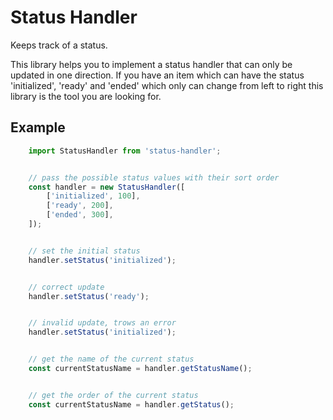 # Status Handler

Keeps track of a status.

This library helps you to implement a status handler that can only be updated 
in one direction. If you have an item which can have the status 'initialized', 
'ready' and 'ended' which only can change from left to right this library is the 
tool you are looking for.


## Example

```javascript
    import StatusHandler from 'status-handler';


    // pass the possible status values with their sort order
    const handler = new StatusHandler([
        ['initialized', 100],
        ['ready', 200],
        ['ended', 300],
    ]);


    // set the initial status
    handler.setStatus('initialized');


    // correct update
    handler.setStatus('ready');


    // invalid update, trows an error
    handler.setStatus('initialized');


    // get the name of the current status
    const currentStatusName = handler.getStatusName();


    // get the order of the current status
    const currentStatusName = handler.getStatus();

```